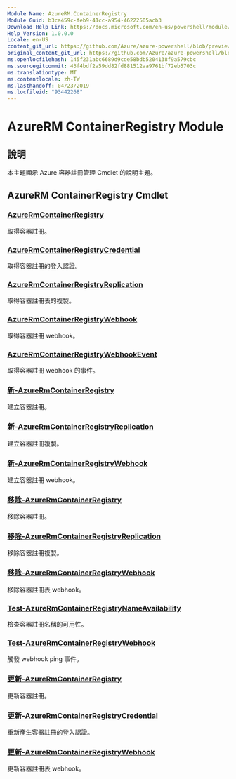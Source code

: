 ```yaml
---
Module Name: AzureRM.ContainerRegistry
Module Guid: b3ca459c-feb9-41cc-a954-46222505acb3
Download Help Link: https://docs.microsoft.com/en-us/powershell/module/azurerm.containerregistry
Help Version: 1.0.0.0
Locale: en-US
content_git_url: https://github.com/Azure/azure-powershell/blob/preview/src/ResourceManager/ContainerRegistry/Commands.ContainerRegistry/help/AzureRM.ContainerRegistry.md
original_content_git_url: https://github.com/Azure/azure-powershell/blob/preview/src/ResourceManager/ContainerRegistry/Commands.ContainerRegistry/help/AzureRM.ContainerRegistry.md
ms.openlocfilehash: 145f231abc6689d9cde58bdb5204138f9a579cbc
ms.sourcegitcommit: 43f4bdf2a59dd82fd881512aa9761bf72eb5703c
ms.translationtype: MT
ms.contentlocale: zh-TW
ms.lasthandoff: 04/23/2019
ms.locfileid: "93442268"
---
```

# AzureRM ContainerRegistry Module
## 說明
本主題顯示 Azure 容器註冊管理 Cmdlet 的說明主題。

## AzureRM ContainerRegistry Cmdlet
### [AzureRmContainerRegistry](Get-AzureRmContainerRegistry.md)
取得容器註冊。

### [AzureRmContainerRegistryCredential](Get-AzureRmContainerRegistryCredential.md)
取得容器註冊的登入認證。

### [AzureRmContainerRegistryReplication](Get-AzureRmContainerRegistryReplication.md)
取得容器註冊表的複製。

### [AzureRmContainerRegistryWebhook](Get-AzureRmContainerRegistryWebhook.md)
取得容器註冊 webhook。

### [AzureRmContainerRegistryWebhookEvent](Get-AzureRmContainerRegistryWebhookEvent.md)
取得容器註冊 webhook 的事件。

### [新-AzureRmContainerRegistry](New-AzureRmContainerRegistry.md)
建立容器註冊。

### [新-AzureRmContainerRegistryReplication](New-AzureRmContainerRegistryReplication.md)
建立容器註冊複製。

### [新-AzureRmContainerRegistryWebhook](New-AzureRmContainerRegistryWebhook.md)
建立容器註冊 webhook。

### [移除-AzureRmContainerRegistry](Remove-AzureRmContainerRegistry.md)
移除容器註冊。

### [移除-AzureRmContainerRegistryReplication](Remove-AzureRmContainerRegistryReplication.md)
移除容器註冊複製。

### [移除-AzureRmContainerRegistryWebhook](Remove-AzureRmContainerRegistryWebhook.md)
移除容器註冊表 webhook。

### [Test-AzureRmContainerRegistryNameAvailability](Test-AzureRmContainerRegistryNameAvailability.md)
檢查容器註冊名稱的可用性。

### [Test-AzureRmContainerRegistryWebhook](Test-AzureRmContainerRegistryWebhook.md)
觸發 webhook ping 事件。

### [更新-AzureRmContainerRegistry](Update-AzureRmContainerRegistry.md)
更新容器註冊。

### [更新-AzureRmContainerRegistryCredential](Update-AzureRmContainerRegistryCredential.md)
重新產生容器註冊的登入認證。

### [更新-AzureRmContainerRegistryWebhook](Update-AzureRmContainerRegistryWebhook.md)
更新容器註冊表 webhook。

